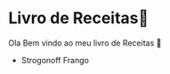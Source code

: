 # Livro de Receitas:call_me_hand:

  Ola  Bem vindo ao meu livro de Receitas :handshake:

- Strogonoff Frango



 

